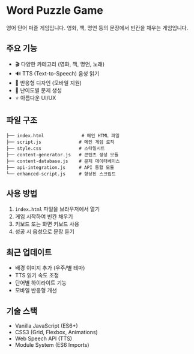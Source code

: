# Word Puzzle Game

영어 단어 퍼즐 게임입니다. 영화, 책, 명언 등의 문장에서 빈칸을 채우는 게임입니다.

## 주요 기능

- 🎬 다양한 카테고리 (영화, 책, 명언, 노래)
- 🔊 TTS (Text-to-Speech) 음성 읽기
- 📱 반응형 디자인 (모바일 지원)
- 🎯 난이도별 문제 생성
- ⭐ 아름다운 UI/UX

## 파일 구조

```
├── index.html              # 메인 HTML 파일
├── script.js              # 메인 게임 로직
├── style.css              # 스타일시트
├── content-generator.js   # 콘텐츠 생성 모듈
├── content-database.js    # 문제 데이터베이스
├── api-integration.js     # API 통합 모듈
└── enhanced-script.js     # 향상된 스크립트
```

## 사용 방법

1. `index.html` 파일을 브라우저에서 열기
2. 게임 시작하여 빈칸 채우기
3. 키보드 또는 화면 키보드 사용
4. 성공 시 음성으로 문장 듣기

## 최근 업데이트

- 배경 이미지 추가 (우주/별 테마)
- TTS 읽기 속도 조정
- 단어별 하이라이트 기능
- 모바일 반응형 개선

## 기술 스택

- Vanilla JavaScript (ES6+)
- CSS3 (Grid, Flexbox, Animations)
- Web Speech API (TTS)
- Module System (ES6 Imports)